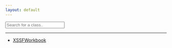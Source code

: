 ```yaml
---
layout: default
---
```


<input type="text" id="myInput" onkeyup="myFunction()" placeholder="Search for a class.." title="Type in a name">

***

<ul id="myUL">
  <li><a class="page-scroll" href="./preliminary/">XSSFWorkbook</a></li>
</ul>
